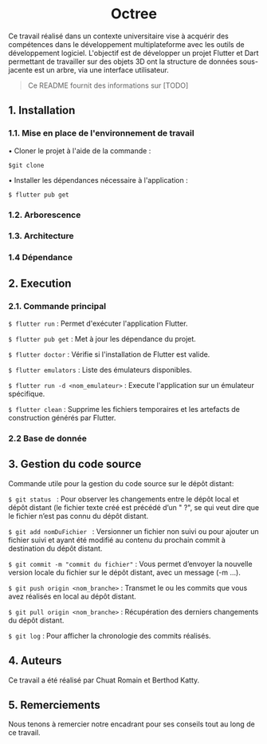 <h1 align="center">Octree</h1>

<p>Ce travail réalisé dans un contexte universitaire vise à acquérir des compétences dans le développement multiplateforme  avec les outils de développement logiciel. L'objectif est de développer un projet Flutter et Dart permettant de travailler sur des objets 3D ont la structure de données sous-jacente est un arbre, via une interface utilisateur. </p>

> Ce README fournit des informations sur [TODO]

 ## 1. Installation

 ### 1.1. Mise en place de l'environnement de travail

 • Cloner le projet à l'aide de la commande : 
 ```
 $git clone
```

• Installer les dépendances nécessaire à l'application : 
 ```
$ flutter pub get
```

### 1.2. Arborescence



### 1.3. Architecture



### 1.4 Dépendance


## 2. Execution
  ### 2.1. Commande principal

 ``` $ flutter run ``` : Permet d'exécuter l'application Flutter.

``` $ flutter pub get ``` : Met à jour les dépendance du projet.

``` $ flutter doctor ``` : Vérifie si l'installation de Flutter est valide.

``` $ flutter emulators ``` : Liste des émulateurs disponibles.

``` $ flutter run -d <nom_emulateur> ``` : Execute l'application sur un émulateur spécifique.

``` $ flutter clean ``` : Supprime les fichiers temporaires et les artefacts de construction générés par Flutter.



### 2.2 Base de donnée

## 3. Gestion du code source

Commande utile pour la gestion du code source sur le dépôt distant:

```$ git status ``` : Pour observer les changements entre le dépôt local et dépôt distant (le fichier texte créé est précédé d’un " ?", se qui veut dire que le fichier n’est pas connu du dépôt distant.

```$ git add nomDuFichier ``` : Versionner un fichier non suivi ou pour ajouter un fichier suivi et ayant été modifié au contenu du prochain commit à destination du dépôt distant.

```$ git commit -m "commit du fichier"``` : Vous permet d’envoyer la nouvelle version locale du
fichier sur le dépôt distant, avec un message (-m ...).

```$ git push origin <nom_branche>``` : Transmet le ou les commits que vous avez réalisés en local au dépôt distant.

```$ git pull origin <nom_branche>``` : Récupération des derniers changements du dépôt distant.

```$ git log``` : Pour afficher la chronologie des commits réalisés.


## 4. Auteurs
 Ce travail a été réalisé par Chuat Romain et Berthod Katty.

## 5. Remerciements
 Nous tenons à remercier notre encadrant pour ses conseils tout au long de ce travail.

